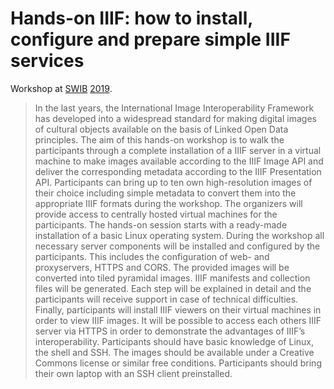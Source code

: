 # Hands-on IIIF: how to install, configure and prepare simple IIIF services

Workshop at [SWIB](http://swib.org) [2019](http://swib.org/swib19/programme.html).

> In the last years, the International Image Interoperability Framework has
developed into a widespread standard for making digital images of cultural
objects available on the basis of Linked Open Data principles. The aim of this
hands-on workshop is to walk the participants through a complete installation
of a IIIF server in a virtual machine to make images available according to the
IIIF Image API and deliver the corresponding metadata according to the IIIF
Presentation API. Participants can bring up to ten own high-resolution images
of their choice including simple metadata to convert them into the appropriate
IIIF formats during the workshop. The organizers will provide access to
centrally hosted virtual machines for the participants. The hands-on session
starts with a ready-made installation of a basic Linux operating system. During
the workshop all necessary server components will be installed and configured
by the participants. This includes the configuration of web- and proxyservers,
HTTPS and CORS. The provided images will be converted into tiled pyramidal
images. IIIF manifests and collection files will be generated. Each step will
be explained in detail and the participants will receive support in case of
technical difficulties. Finally, participants will install IIIF viewers on
their virtual machines in order to view IIIF images. It will be possible to
access each others IIIF server via HTTPS in order to demonstrate the advantages
of IIIF’s interoperability. Participants should have basic knowledge of Linux,
the shell and SSH. The images should be available under a Creative Commons
license or similar free conditions. Participants should bring their own laptop
with an SSH client preinstalled.
